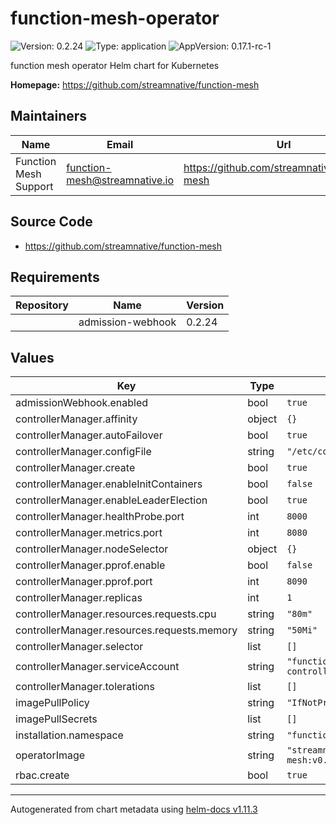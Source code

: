 # function-mesh-operator

![Version: 0.2.24](https://img.shields.io/badge/Version-0.2.24-informational?style=flat-square) ![Type: application](https://img.shields.io/badge/Type-application-informational?style=flat-square) ![AppVersion: 0.17.1-rc-1](https://img.shields.io/badge/AppVersion-0.17.1--rc--1-informational?style=flat-square)

function mesh operator Helm chart for Kubernetes

**Homepage:** <https://github.com/streamnative/function-mesh>

## Maintainers

| Name | Email | Url |
| ---- | ------ | --- |
| Function Mesh Support | <function-mesh@streamnative.io> | <https://github.com/streamnative/function-mesh> |

## Source Code

* <https://github.com/streamnative/function-mesh>

## Requirements

| Repository | Name | Version |
|------------|------|---------|
|  | admission-webhook | 0.2.24 |

## Values

| Key | Type | Default | Description |
|-----|------|---------|-------------|
| admissionWebhook.enabled | bool | `true` |  |
| controllerManager.affinity | object | `{}` |  |
| controllerManager.autoFailover | bool | `true` |  |
| controllerManager.configFile | string | `"/etc/config/config.yaml"` |  |
| controllerManager.create | bool | `true` |  |
| controllerManager.enableInitContainers | bool | `false` |  |
| controllerManager.enableLeaderElection | bool | `true` |  |
| controllerManager.healthProbe.port | int | `8000` |  |
| controllerManager.metrics.port | int | `8080` |  |
| controllerManager.nodeSelector | object | `{}` |  |
| controllerManager.pprof.enable | bool | `false` |  |
| controllerManager.pprof.port | int | `8090` |  |
| controllerManager.replicas | int | `1` |  |
| controllerManager.resources.requests.cpu | string | `"80m"` |  |
| controllerManager.resources.requests.memory | string | `"50Mi"` |  |
| controllerManager.selector | list | `[]` |  |
| controllerManager.serviceAccount | string | `"function-mesh-controller-manager"` |  |
| controllerManager.tolerations | list | `[]` |  |
| imagePullPolicy | string | `"IfNotPresent"` |  |
| imagePullSecrets | list | `[]` |  |
| installation.namespace | string | `"function-mesh-system"` |  |
| operatorImage | string | `"streamnative/function-mesh:v0.17.1-rc-1"` |  |
| rbac.create | bool | `true` |  |

----------------------------------------------
Autogenerated from chart metadata using [helm-docs v1.11.3](https://github.com/norwoodj/helm-docs/releases/v1.11.3)
